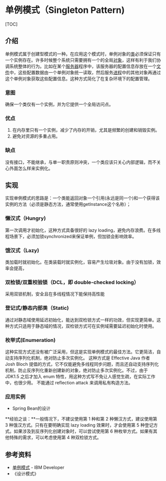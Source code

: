 # 单例模式（Singleton Pattern)

[TOC]

## 介绍

单例模式属于创建型模式的一种。在应用这个模式时，单例对象的[类](https://zh.wikipedia.org/wiki/类_(计算机科学))必须保证只有一个实例存在。许多时候整个系统只需要拥有一个的全局[对象](https://zh.wikipedia.org/wiki/对象)，这样有利于我们协调系统整体的行为。比如在某个[服务器](https://zh.wikipedia.org/wiki/服务器)程序中，该服务器的配置信息存放在一个[文件](https://zh.wikipedia.org/wiki/文件)中，这些配置数据由一个单例对象统一读取，然后服务[进程](https://zh.wikipedia.org/wiki/进程)中的其他对象再通过这个单例对象获取这些配置信息。这种方式简化了在复杂环境下的配置管理。

### 意图

确保一个类仅有一个实例，并为它提供一个全局访问点。

### 优点

1. 在内存里只有一个实例，减少了内存的开销，尤其是频繁的创建和销毁实例。
2. 避免对资源的多重占用。

### 缺点

没有接口，不能继承，与单一职责原则冲突，一个类应该只关心内部逻辑，而不关心外面怎么样来实例化。



## 实现

实现单例模式的思路是：一个类能返回对象一个引用(永远是同一个)和一个获得该实例的方法（必须是静态方法，通常使用getInstance这个名称）；

### 懒汉式（Hungry)

第一次调用才初始化，这种方式具备很好的 lazy loading，避免内存浪费。在多线程场景下，必须加锁synchronized来保证单例，但加锁会影响效率。

### 饿汉式（Lazy)

类加载时就初始化。在类装载时就实例化，容易产生垃圾对象。由于没有加锁，效率会提高，

### 双检锁/双重校验锁（DCL，即 double-checked locking）

采用双锁机制，安全且在多线程情况下能保持高性能

### 登记式/静态内部类（Static)

通过对静态域使用延迟初始化，能达到双检锁方式一样的功效，但实现更简单。这种方式只适用于静态域的情况，双检锁方式可在实例域需要延迟初始化时使用。

### 枚举式(Enumeration)

这种实现方式还没有被广泛采用，但这是实现单例模式的最佳方法。它更简洁，自动支持序列化机制，绝对防止多次实例化。
这种方式是 Effective Java 作者 Josh Bloch 提倡的方式，它不仅能避免多线程同步问题，而且还自动支持序列化机制，防止反序列化重新创建新的对象，绝对防止多次实例化。不过，由于 JDK1.5 之后才加入 enum 特性，用这种方式写不免让人感觉生疏，在实际工作中，也很少用。
不能通过 reflection attack 来调用私有构造方法。

### 应用实例

- Spring Bean的设计



**经验之谈：**一般情况下，不建议使用第 1 种和第 2 种懒汉方式，建议使用第 3 种饿汉方式。只有在要明确实现 lazy loading 效果时，才会使用第 5 种登记方式。如果涉及到反序列化创建对象时，可以尝试使用第 6 种枚举方式。如果有其他特殊的需求，可以考虑使用第 4 种双检锁方式。

## 参考资料

- [单例模式](https://www.ibm.com/developerworks/cn/java/j-lo-Singleton/index.html?ca=drs-) - IBM Developer
- 《设计模式》

